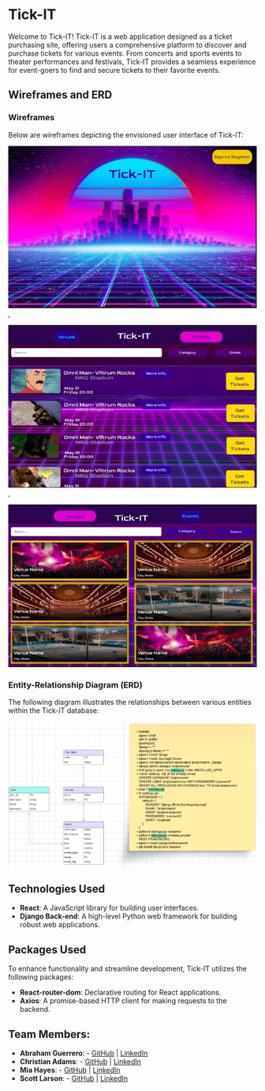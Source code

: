 # Tick-IT

Welcome to Tick-IT! Tick-IT is a web application designed as a ticket purchasing site, offering users a comprehensive platform to discover and purchase tickets for various events. From concerts and sports events to theater performances and festivals, Tick-IT provides a seamless experience for event-goers to find and secure tickets to their favorite events.

## Wireframes and ERD
### Wireframes
Below are wireframes depicting the envisioned user interface of Tick-IT:

<!-- Fix links -->

![Homepage Wireframe](assets/C5A80CAF-39E6-40A0-9D75-9922920D72F7.jpeg "Homepage Wireframe"),
<!-- ![HomeWireframe](assets/0973C6C8-4775-4664-B72F-AA85EB973BC0_4_5005_c.jpeg "Homepage Wireframe"), -->
![Event Page Wireframe](assets/E26B4A22-73D5-4098-A267-AB3ED5ABCE6E.jpeg "Event Page Wireframe"),
<!-- ![Event Page Wireframe](assets/02E7CD52-F35D-4EE6-8C7A-4095844835ED_4_5005_c.jpeg "Event Page Wireframe") -->
<!-- ![Event Page Wireframe](assets/EF81C4C0-397D-4A60-8103-6A2BBAADBA8D_4_5005_c.jpeg "Event Page Wireframe")
![Venues Page Wireframe](assets/247D66B3-E452-4413-8B83-0A0722392EFD_4_5005_c.jpeg "Venue Page Wireframe")
![Venues Page Wireframe](assets/EE82005C-87B3-4E4B-B622-B81BD3CD440E.jpeg "Venue Page Wireframe") -->
![Venues Page Wireframe](assets/EABE4F4A-2872-4272-8B93-0CFFEEB9080A.jpeg "Venue Page Wireframe")
<!-- ![Venues Page Wireframe](assets/B87BB487-7DAF-4C2D-8D56-42E14AF2B671_4_5005_c.jpeg "Venue Page Wireframe") -->

### Entity-Relationship Diagram (ERD)
The following diagram illustrates the relationships between various entities within the Tick-IT database:

![Entity Relationship Diagram](assets/59693B34-446F-47FE-B7F4-8B2FBACC0855.jpeg "Entity Relationship Diagram")

## Technologies Used
- **React**: A JavaScript library for building user interfaces.
- **Django Back-end**: A high-level Python web framework for building robust web applications.

## Packages Used
To enhance functionality and streamline development, Tick-IT utilizes the following packages:

- **React-router-dom**: Declarative routing for React applications.
- **Axios**: A promise-based HTTP client for making requests to the backend.



## Team Members:

- **Abraham Guerrero**: - [GitHub](https://github.com/AbeGue02) | [LinkedIn](https://www.linkedin.com/in/abrahamdguerrero/)
- **Christian Adams**: - [GitHub](https://github.com/Zekkune) | [LinkedIn](https://www.linkedin.com/in/christian-j-adams/)
- **Mia Hayes**: - [GitHub](https://github.com/MiaDHayes) | [LinkedIn](www.linkedin.com/in/mia-dehayes)
- **Scott Larson**: - [GitHub](https://github.com/Larsonscott89) | [LinkedIn](https://www.linkedin.com/in/scottlarson9/)